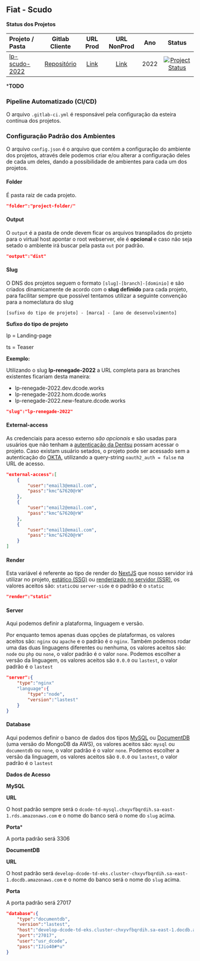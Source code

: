 ﻿[client-repo]: https://gitlab.fcalatam.com/fca/commercial/bmc/landing-page/fiat/fiatscudo
[client-url-prod]: https://scudo.fiat.com.br
[client-url-nonprod]: -
[branch-main]: https://gitlab.digitalcode.com.br/stellantis/fiat/scudo/lp-scudo-2022/-/tree/main
[project-status-inactive]: https://img.shields.io/badge/inativo-red
[project-status-active]: https://img.shields.io/badge/ativo-brightgreen

## Fiat - Scudo

**Status dos Projetos**

Projeto / Pasta  | Gitlab Cliente | URL Prod | URL NonProd | Ano | Status |
| :--- | :---: | :---: | :---: |:---: | :---: |
| [lp-scudo-2022][branch-main] | [Repositório][client-repo] | [Link][client-url-prod] | [Link][client-url-nonprod] | 2022 | [![Project Status][project-status-active]][client-url-prod] |

***TODO**
### Pipeline Automatizado (CI/CD)
O arquivo `.gitlab-ci.yml` é responsável pela configuração da esteira contínua dos projetos.

### Configuração Padrão dos Ambientes
O arquivo `config.json` é o arquivo que contém a configuração do ambiente dos projetos, através dele podemos criar e/ou alterar a configuração deles de cada um deles, dando a possibilidade de ambientes para cada um dos projetos.

#### Folder
É pasta raiz de cada projeto.
```json
"folder":"project-folder/"
```
#### Output
O `output` é a pasta de onde devem ficar os arquivos transpilados do projeto para o virtual host apontar o root webserver, ele é **opcional** e caso não seja setado o ambiente irá buscar pela pasta `out` por padrão.
```json
"output":"dist"
```

#### Slug
O DNS dos projetos seguem o formato `[slug]-[branch]-[dominio]` e são criados dinamicamente de acordo com o **slug definido** para cada projeto, para facilitar sempre que possível tentamos utilizar a seguinte convenção para a nomeclatura do slug

`[sufixo do tipo de projeto] - [marca] - [ano de desenvolvimento]`

**Sufixo do tipo de projeto**

lp = Landing-page

ts = Teaser

**Exemplo:**

Utilizando o slug **lp-renegade-2022** a URL completa para as branches existentes ficariam desta maneira:
- lp-renegade-2022.dev.dcode.works
- lp-renegade-2022.hom.dcode.works
- lp-renegade-2022.new-feature.dcode.works

```json
"slug":"lp-renegade-2022"
```

#### External-access
As credenciais para acesso externo *são opcionais* e são usadas para usuários que não tenham a [autenticação da Dentsu](https://myapps.dentsu.com/home/oidc_client/0oa6sxh2pwhyv1TOB0i7/aln2ysuixJR74D7Lc0g6) possam acessar o projeto.
Caso existam usuário setados, o projeto pode ser acessado sem a autenticação do [OKTA](https://myapps.dentsu.com/), utilizando a query-string `oauth2_auth = false` na URL de acesso.
```json
"external-access":[
	{
		"user":"email3@email.com",
		"pass":"kmc^&7620@rW"
	},
	{
		"user":"email2@email.com",
		"pass":"kmc^&7620@rW"
	},
	{
		"user":"email1@email.com",
		"pass":"kmc^&7620@rW"
	}
]
```

#### Render
Esta variável é referente ao tipo de render do [NextJS](https://nextjs.org/) que nosso servidor irá utilizar no projeto, [estático (SSG)](https://nextjs.org/docs/basic-features/static-file-serving) ou [renderizado no servidor (SSR)](https://nextjs.org/docs/basic-features/pages#server-side-rendering), os valores aceitos são: `static`ou `server-side` e o padrão é o `static`
```json
"render":"static"
```
#### Server
Aqui podemos definir a plataforma, linguagem e versão.

Por enquanto temos apenas duas opções de plataformas, os valores aceitos são: `nginx` ou `apache` e o padrão é o `nginx`.
Também podemos rodar uma das duas linguagens diferentes ou nenhuma, os valores aceitos são: `node` ou `php` ou `none`, o valor padrão é o valor `none`.
Podemos escolher a versão da linguagem, os valores aceitos são `0.0.0` ou `lastest`, o valor padrão é o `lastest`

```json
"server":{
	"type":"nginx"
	"language":{
		"type":"node",
		"version":"lastest"
	}
}
```

#### Database
Aqui podemos definir o banco de dados dos tipos [MySQL](https://www.mysql.com/) ou [DocumentDB](https://aws.amazon.com/pt/documentdb/) (uma versão do MongoDB da AWS), os valores aceitos são: `mysql` ou `documentdb` ou `none`, o valor padrão é o valor `none`.
Podemos escolher a versão da linguagem, os valores aceitos são `0.0.0` ou `lastest`, o valor padrão é o `lastest`

**Dados de Acesso**

**MySQL**

**URL**

O host padrão sempre será o `dcode-td-mysql.chxyvfbqrdih.sa-east-1.rds.amazonaws.com` e o nome do banco será o nome do `slug` acima.

**Porta***

A porta padrão será 3306

**DocumentDB**

**URL**

O host padrão será `develop-dcode-td-eks.cluster-chxyvfbqrdih.sa-east-1.docdb.amazonaws.com` e o nome do banco será o nome do `slug` acima.

**Porta**

A porta padrão será 27017

```json
"database":{
	"type":"documentdb",
	"version":"lastest",
	"host":"develop-dcode-td-eks.cluster-chxyvfbqrdih.sa-east-1.docdb.amazonaws.com",
	"port":"27017",
	"user":"usr_dcode",
	"pass":"IJio40#*u"
}
```
